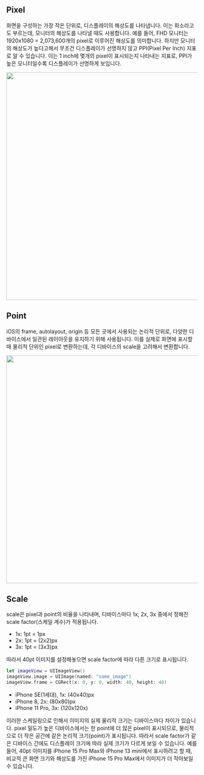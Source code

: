## Pixel

화면을 구성하는 가장 작은 단위로, 디스플레이의 해상도를 나타냅니다. 이는 화소라고도 부르는데, 모니터의 해상도를 나타낼 때도 사용합니다. 예를 들어, FHD 모니터는 1920x1080 = 2,073,600개의 pixel로 이루어진 해상도를 의미합니다. 하지만 모니터의 해상도가 높다고해서 무조건 디스플레이가 선명하지 않고 PPI(Pixel Per Inch) 지표로 알 수 있습니다. 이는 1 inch에 몇개의 pixel이 표시되는지 나타내는 지표로, PPI가 높은 모니터일수록 디스플레이가 선명하게 보입니다.

<p align="center">
<img src="https://github.com/user-attachments/assets/a2b72a2a-15df-4803-9561-54dec218c606" width="600">
</p>

## Point

iOS의 frame, autolayout, origin 등 모든 곳에서 사용되는 논리적 단위로, 다양한 디바이스에서 일관된 레이아웃을 유지하기 위해 사용됩니다. 이를 실제로 화면에 표시할 때 물리적 단위인 pixel로 변환하는데, 각 디바이스의 scale을 고려해서 변환합니다.

<p align="center">
<img src="https://github.com/user-attachments/assets/7a5f0fa4-c7c2-442d-a0d8-7e39db250b73" width="600">
</p>

## Scale

scale은 pixel과 point의 비율을 나타내며, 디바이스마다 1x, 2x, 3x 중에서 정해진 scale factor(스케일 계수)가 적용됩니다.

- 1x: 1pt = 1px
- 2x: 1pt = (2x2)px
- 3x: 1pt = (3x3)px

따라서 40pt 이미지를 설정해놓으면 scale factor에 따라 다른 크기로 표시됩니다.

```swift
let imageView = UIImageView()
imageView.image = UIImage(named: "some_image")
imageView.frame = CGRect(x: 0, y: 0, width: 40, height: 40)
```

- iPhone SE(1세대), 1x: (40x40)px
- iPhone 8, 2x: (80x80)px
- iPhone 11 Pro, 3x: (120x120x)

이러한 스케일링으로 인해서 이미지의 실제 물리적 크기는 디바이스마다 차이가 있습니다. pixel 밀도가 높은 디바이스에서는 한 point에 더 많은 pixel이 표시되므로, 물리적으로 더 작은 공간에 같은 논리적 크기(point)가 표시됩니다. 따라서 scale factor가 같은 디바이스 간에도 디스플레이 크기에 따라 실제 크기가 다르게 보일 수 있습니다. 예를 들어, 40pt 이미지를 iPhone 15 Pro Max와 iPhone 13 mini에서 표시하려고 할 때, 비교적 큰 화면 크기와 해상도를 가진 iPhone 15 Pro Max에서 이미지가 더 작아보일 수 있습니다.
